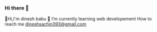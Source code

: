 ### Hi there 👋
 🔭Hi,I'm dinesh babu
 🌱 I’m currently learning web developement
  How to reach me dineshsachin393@gmail.com

<!--
**R-Dineshbabu/R-Dineshbabu** is a ✨ _special_ ✨ repository because its `README.md` (this file) appears on your GitHub profile.

Here are some ideas to get you started:

- 🔭Hi,I'm dinesh babu
- 🌱 I’m currently learning web developement
- contact me dineshsachin393@gmail.com
